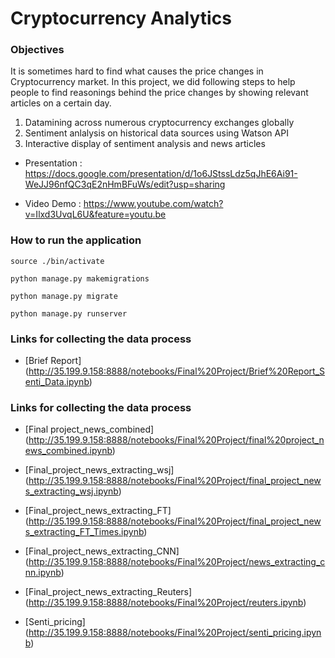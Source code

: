 # Cryptocurrency Analytics

### Objectives

It is sometimes hard to find what causes the price changes in Cryptocurrency market. In this project, we did following steps to help people to find reasonings behind the price changes by showing relevant articles on a certain day.

1. Datamining across numerous cryptocurrency exchanges globally
2. Sentiment anlalysis on historical data sources using Watson API
3. Interactive display of sentiment analysis and news articles




* Presentation : https://docs.google.com/presentation/d/1o6JStssLdz5qJhE6Ai91-WeJJ96nfQC3qE2nHmBFuWs/edit?usp=sharing

* Video Demo : https://www.youtube.com/watch?v=Ilxd3UvqL6U&feature=youtu.be

### How to run the application
`source ./bin/activate`

`python manage.py makemigrations`

`python manage.py migrate`

`python manage.py runserver`


### Links for collecting the data process

* [Brief Report]
(http://35.199.9.158:8888/notebooks/Final%20Project/Brief%20Report_Senti_Data.ipynb)

### Links for collecting the data process

* [Final project_news_combined]
(http://35.199.9.158:8888/notebooks/Final%20Project/final%20project_news_combined.ipynb)

* [Final_project_news_extracting_wsj]
(http://35.199.9.158:8888/notebooks/Final%20Project/final_project_news_extracting_wsj.ipynb)

* [Final_project_news_extracting_FT]
(http://35.199.9.158:8888/notebooks/Final%20Project/final_project_news_extracting_FT_Times.ipynb)

* [Final_project_news_extracting_CNN]
(http://35.199.9.158:8888/notebooks/Final%20Project/news_extracting_cnn.ipynb)

* [Final_project_news_extracting_Reuters]
(http://35.199.9.158:8888/notebooks/Final%20Project/reuters.ipynb)

* [Senti_pricing]
(http://35.199.9.158:8888/notebooks/Final%20Project/senti_pricing.ipynb)
